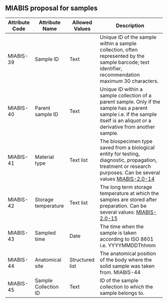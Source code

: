 ## MIABIS proposal for samples

| Attribute Code| Attribute Name| Allowed Values| Description| 
|---|---|---|---|
| MIABIS-39| Sample ID| Text| Unique ID of the sample within a sample collection, often represented by the sample barcode; text identifier, recommendation maximum 30 characters.| 
| MIABIS-40| Parent sample ID| Text| Unique ID within a sample collection of a parent sample. Only if the sample has a parent sample i.e. if the sample itself is an aliquot or a derivative from another sample.| 
| MIABIS-41| Material type| Text list| The biospecimen type saved from a biological entity for testing, diagnostic, propagation, treatment or research purposes. Can be several values [MIABIS-2.0-14](https://github.com/MIABIS/miabis/wiki/Structured-data-and-lists#material-type)| 
| MIABIS-42| Storage temperature| Text list| The long term storage temperature at which the samples are stored after preparation. Can be several values: [MIABIS-2.0-15](https://github.com/MIABIS/miabis/wiki/Structured-data-and-lists#storage-temperature)| 
| MIABIS-43| Sampled time| Date| The time when the sample is taken according to ISO 8601 i.e. YYYYMMDDThhmm| 
| MIABIS-44| Anatomical site| Structured list| The anatomical position of the body where the solid sample was taken from. MIABIS-44| 
| MIABIS-45| Sample Collection ID| Text| ID of the sample collection to which the sample belongs to. | 